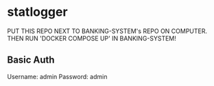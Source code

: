 # statlogger

PUT THIS REPO NEXT TO BANKING-SYSTEM's REPO ON COMPUTER. THEN RUN 'DOCKER COMPOSE UP' IN BANKING-SYSTEM!

## Basic Auth
Username: admin
Password: admin
